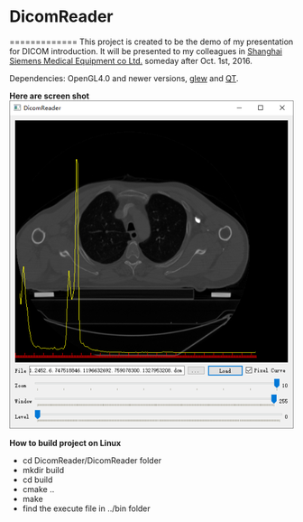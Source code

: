 # DicomReader
=============
This project is created to be the demo of my presentation for DICOM introduction. It will be presented to my colleagues in [Shanghai Siemens Medical Equipment co Ltd.](https://www.healthcare.siemens.com.cn/about-us-cn/healthcare-development-ssme-cn) someday after Oct. 1st, 2016.

Dependencies: OpenGL4.0 and newer versions, [glew](http://glew.sourceforge.net/) and [QT](https://www.qt.io).

**Here are screen shot**   
![DicomReader](./DicomReader.png)

**How to build project on Linux**

* cd DicomReader/DicomReader folder
* mkdir build
* cd build
* cmake ..
* make
* find the execute file in ../bin folder